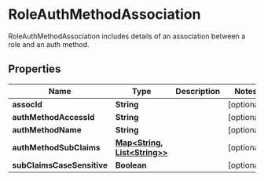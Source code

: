 

# RoleAuthMethodAssociation

RoleAuthMethodAssociation includes details of an association between a role and an auth method.
## Properties

Name | Type | Description | Notes
------------ | ------------- | ------------- | -------------
**assocId** | **String** |  |  [optional]
**authMethodAccessId** | **String** |  |  [optional]
**authMethodName** | **String** |  |  [optional]
**authMethodSubClaims** | [**Map&lt;String, List&lt;String&gt;&gt;**](List.md) |  |  [optional]
**subClaimsCaseSensitive** | **Boolean** |  |  [optional]



